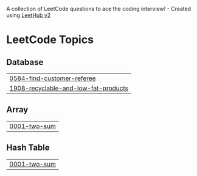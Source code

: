 A collection of LeetCode questions to ace the coding interview! - Created using [LeetHub v2](https://github.com/arunbhardwaj/LeetHub-2.0)
<!---LeetCode Topics Start-->
# LeetCode Topics
## Database
|  |
| ------- |
| [0584-find-customer-referee](https://github.com/Vaishu2916/leetcode_Vaishu/tree/master/0584-find-customer-referee) |
| [1908-recyclable-and-low-fat-products](https://github.com/Vaishu2916/leetcode_Vaishu/tree/master/1908-recyclable-and-low-fat-products) |
## Array
|  |
| ------- |
| [0001-two-sum](https://github.com/Vaishu2916/leetcode_Vaishu/tree/master/0001-two-sum) |
## Hash Table
|  |
| ------- |
| [0001-two-sum](https://github.com/Vaishu2916/leetcode_Vaishu/tree/master/0001-two-sum) |
<!---LeetCode Topics End-->